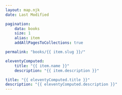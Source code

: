 ```yaml
---
layout: map.njk
date: Last Modified

pagination:
    data: books
    size: 1
    alias: item
    addAllPagesToCollections: true

permalink: "books/{{ item.slug }}/"

eleventyComputed:
    title: "{{ item.name }}"
    description: "{{ item.description }}"

title: "{{ eleventyComputed.title }}"
description: "{{ eleventyComputed.description }}"
---
```


